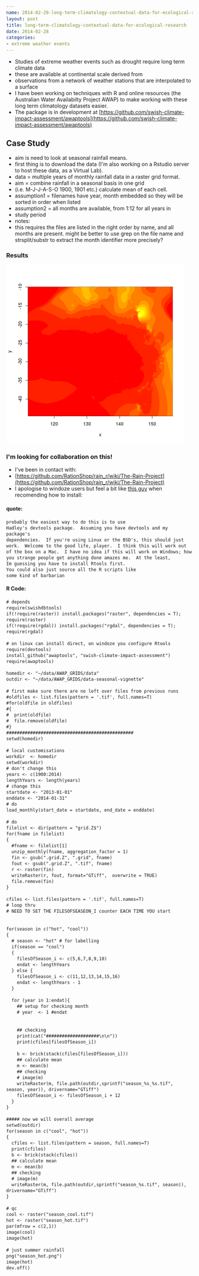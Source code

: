 ```yaml
---
name: 2014-02-28-long-term-climatology-contextual-data-for-ecological-research
layout: post
title: long-term-climatology-contextual-data-for-ecological-research
date: 2014-02-28
categories:
- extreme weather events
---
```


- Studies of extreme weather events such as drought require long term climate data 
- these are available at continental scale derived from
- observations from a network of weather stations that are interpolated to a surface
- I have been working on techniques with R and online resources (the Australian Water Availabilty Project AWAP) to make working with these long term climatology datasets easier.
- The package is in development at [https://github.com/swish-climate-impact-assessment/awaptools](https://github.com/swish-climate-impact-assessment/awaptools)


## Case Study
   
- aim is need to look at seasonal rainfall means.
- first thing is to download the data (I'm also working on a Rstudio server to host these data, as a Virtual Lab).
- data = multiple years of monthly rainfall data in a raster grid format. 
- aim = combine rainfall in a seasonal basis in one grid
- (i.e. M-J-J-A-S-O 1900, 1901 etc.) calculate mean of each cell. 
- assumption1 = filenames have year, month embedded so they will be sorted in order when listed 
- assumption2 = all months are available, from 1:12 for all years in
- study period
- notes: 
- this requires the files are listed in the right order by name, and all months are present. might be better to use grep on the file name and strsplit/substr to extract the month identifier more precisely? 


### Results

![alttext](/images/season_hot.png)
  
### I'm looking for collaboration on this!

- I've been in contact with:
- [https://github.com/RationShop/rain_r/wiki/The-Rain-Project](https://github.com/RationShop/rain_r/wiki/The-Rain-Project)
- I apologise to windoze users but feel a bit like [this guy](http://librestats.com/2014/02/24/how-to-make-a-bad-password-with-r/) when recomending how to install:

#### quote:
    probably the easiest way to do this is to use
    Hadley's devtools package.  Assuming you have devtools and my package's
    dependencies.  If you're using Linux or the BSD's, this should just
    work.  Welcome to the good life, player.  I think this will work out
    of the box on a Mac.  I have no idea if this will work on Windows; how
    you strange people get anything done amazes me.  At the least,
    Im guessing you have to install Rtools first.  
    You could also just source all the R scripts like 
    some kind of barbarian

<p></p>

#### R Code:
    # depends
    require(swishdbtools)
    if(!require(raster)) install.packages("raster", dependencies = T); require(raster)
    if(!require(rgdal)) install.packages("rgdal", dependencies = T); require(rgdal)

    # on linux can install direct, on windoze you configure Rtools
    require(devtools)
    install_github("awaptools", "swish-climate-impact-assessment")
    require(awaptools)

    homedir <- "~/data/AWAP_GRIDS/data"
    outdir <- "~/data/AWAP_GRIDS/data-seasonal-vignette"
     
    # first make sure there are no left over files from previous runs
    #oldfiles <- list.files(pattern = '.tif', full.names=T) 
    #for(oldfile in oldfiles)
    #{
    #  print(oldfile)
    #  file.remove(oldfile)
    #}
    ################################################
    setwd(homedir)
     
    # local customisations
    workdir  <- homedir
    setwd(workdir)
    # don't change this
    years <- c(1900:2014)
    lengthYears <- length(years)
    # change this
    startdate <- "2013-01-01"
    enddate <- "2014-01-31"
    # do
    load_monthly(start_date = startdate, end_date = enddate)
     
    # do
    filelist <- dir(pattern = "grid.Z$")
    for(fname in filelist)
    {
      #fname <- filelist[1]
      unzip_monthly(fname, aggregation_factor = 1)
      fin <- gsub(".grid.Z", ".grid", fname)
      fout <- gsub(".grid.Z", ".tif", fname)
      r <- raster(fin)
      writeRaster(r, fout, format="GTiff",  overwrite = TRUE)
      file.remove(fin)
    }
     
    cfiles <- list.files(pattern = '.tif', full.names=T) 
    # loop thru
    # NEED TO SET THE FILESOFSEASEON_I counter EACH TIME YOU start
     
     
    for(season in c("hot", "cool"))
    {
      # season <- "hot" # for labelling
      if(season == "cool")
      {
        filesOfSeason_i <- c(5,6,7,8,9,10)  
        endat <- lengthYears
      } else {
        filesOfSeason_i <- c(11,12,13,14,15,16) 
        endat <- lengthYears - 1
      }
      
      for (year in 1:endat){ 
        ## setup for checking month 
        # year  <- 1 #endat
        
        
        ## checking
        print(cat("####################\n\n"))
        print(cfiles[filesOfSeason_i])
        
        b <- brick(stack(cfiles[filesOfSeason_i])) 
        ## calculate mean 
        m <- mean(b) 
        ## checking 
        # image(m) 
        writeRaster(m, file.path(outdir,sprintf("season_%s_%s.tif", season, year)), drivername="GTiff")
        filesOfSeason_i <- filesOfSeason_i + 12
      } 
    }
     
    ##### now we will overall average
    setwd(outdir)
    for(season in c("cool", "hot"))
    {
      cfiles <- list.files(pattern = season, full.names=T)   
      print(cfiles)
      b <- brick(stack(cfiles)) 
      ## calculate mean 
      m <- mean(b) 
      ## checking 
      # image(m) 
      writeRaster(m, file.path(outdir,sprintf("season_%s.tif", season)), drivername="GTiff")
    }
     
    # qc
    cool <- raster("season_cool.tif")
    hot <- raster("season_hot.tif")
    par(mfrow = c(2,1))
    image(cool)
    image(hot)
     
    # just summer rainfall
    png("season_hot.png")
    image(hot)
    dev.off()
